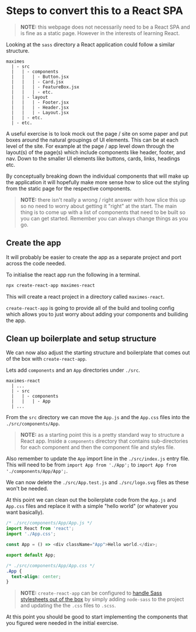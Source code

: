 # Steps to convert this to a React SPA

> **NOTE:** this webpage does not necessarily need to be a React SPA and is fine as a static page. However in the interests of learning React.

Looking at the `sass` directory a React application could follow a similar structure.

```
maximes
  | - src
  |   | - components
  |   |   | - Button.jsx
  |   |   | - Card.jsx
  |   |   | - FeatureBox.jsx
  |   |   | - etc.
  |   | - layout
  |   |   | - Footer.jsx
  |   |   | - Header.jsx
  |   |   | - Layout.jsx
  |   | - etc.
  | - etc.
```

A useful exercise is to look mock out the page / site on some paper and put boxes around the natural groupings of UI elements. This can be at each level of the site. For example at the page / app level down through the layout(s) of the page(s) which include components like header, footer, and nav. Down to the smaller UI elements like buttons, cards, links, headings etc.

By conceptually breaking down the individual components that will make up the application it will hopefully make more sense how to slice out the styling from the static page for the respective components.

> **NOTE:** there isn't really a wrong / right answer with how slice this up so no need to worry about getting it "right" at the start. The main thing is to come up with a list of components that need to be built so you can get started. Remember you can always change things as you go.

## Create the app

It will probably be easier to create the app as a separate project and port across the code needed.

To initialise the react app run the following in a terminal.

```bash
npx create-react-app maximes-react
```

This will create a react project in a directory called `maximes-react`.

`create-react-app` is going to provide all of the build and tooling config which allows you to just worry about adding your components and builiding the app.

## Clean up boilerplate and setup structure

We can now also adjust the starting structure and boilerplate that comes out of the box with `create-react-app`.

Lets add `components` and an `App` directories under `./src`.

```
maximes-react
  | ...
  | - src
  |   | - components
  |   |   | - App
  | ...
```

From the `src` directory we can move the `App.js` and the `App.css` files into the `./src/components/App`.

> **NOTE:** as a starting point this is a pretty standard way to structure a React app. Inside a `components` directory that contains sub-directories for each component and then the component file and styles file.

Also remember to update the `App` import line in the `./src/index.js` entry file. This will need to be from `import App from './App';` to `import App from './components/App/App';`.

We can now delete the `./src/App.test.js` and  `./src/logo.svg` files as these won't be needed.

At this point we can clean out the boilerplate code from the `App.js` and `App.css` files and replace it with a simple "hello world" (or whatever you want basically).

```js
/* ./src/components/App/App.js */
import React from 'react';
import './App.css';

const App = () => <div className="App">Hello world.</div>;

export default App;
```

```css
/* ./src/components/App/App.css */
.App {
  text-align: center;
}
```

> **NOTE:** `create-react-app` can be configured to [handle Sass stylesheets out of the box](https://create-react-app.dev/docs/adding-a-sass-stylesheet) by simply adding `node-sass` to the project and updating the the `.css` files to `.scss`.

At this point you should be good to start implementing the components that you figured were needed in the initial exercise.
